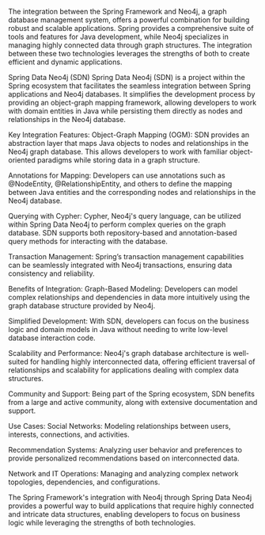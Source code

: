 
The integration between the Spring Framework and Neo4j, a graph database management system, offers a powerful combination for building robust and scalable applications. Spring provides a comprehensive suite of tools and features for Java development, while Neo4j specializes in managing highly connected data through graph structures. The integration between these two technologies leverages the strengths of both to create efficient and dynamic applications.

Spring Data Neo4j (SDN)
Spring Data Neo4j (SDN) is a project within the Spring ecosystem that facilitates the seamless integration between Spring applications and Neo4j databases. It simplifies the development process by providing an object-graph mapping framework, allowing developers to work with domain entities in Java while persisting them directly as nodes and relationships in the Neo4j database.

Key Integration Features:
Object-Graph Mapping (OGM): SDN provides an abstraction layer that maps Java objects to nodes and relationships in the Neo4j graph database. This allows developers to work with familiar object-oriented paradigms while storing data in a graph structure.

Annotations for Mapping: Developers can use annotations such as @NodeEntity, @RelationshipEntity, and others to define the mapping between Java entities and the corresponding nodes and relationships in the Neo4j database.

Querying with Cypher: Cypher, Neo4j's query language, can be utilized within Spring Data Neo4j to perform complex queries on the graph database. SDN supports both repository-based and annotation-based query methods for interacting with the database.

Transaction Management: Spring’s transaction management capabilities can be seamlessly integrated with Neo4j transactions, ensuring data consistency and reliability.

Benefits of Integration:
Graph-Based Modeling: Developers can model complex relationships and dependencies in data more intuitively using the graph database structure provided by Neo4j.

Simplified Development: With SDN, developers can focus on the business logic and domain models in Java without needing to write low-level database interaction code.

Scalability and Performance: Neo4j's graph database architecture is well-suited for handling highly interconnected data, offering efficient traversal of relationships and scalability for applications dealing with complex data structures.

Community and Support: Being part of the Spring ecosystem, SDN benefits from a large and active community, along with extensive documentation and support.

Use Cases:
Social Networks: Modeling relationships between users, interests, connections, and activities.

Recommendation Systems: Analyzing user behavior and preferences to provide personalized recommendations based on interconnected data.

Network and IT Operations: Managing and analyzing complex network topologies, dependencies, and configurations.

The Spring Framework's integration with Neo4j through Spring Data Neo4j provides a powerful way to build applications that require highly connected and intricate data structures, enabling developers to focus on business logic while leveraging the strengths of both technologies.

